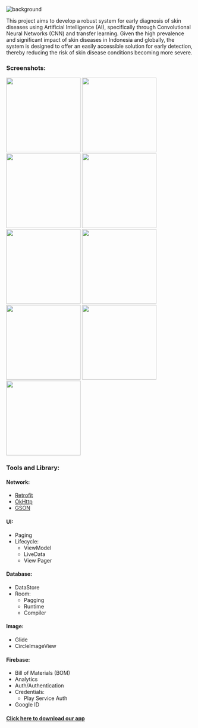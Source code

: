 ![background](https://github.com/Capstone-Bangkit-Academy-Dermalysis-App/capstone-dermalysis-md/assets/136870014/4127aa2c-32b3-4487-90b2-35bab6c202ed)

This project aims to develop a robust system for early diagnosis of skin diseases using Artificial Intelligence (AI), specifically through Convolutional Neural Networks (CNN) and transfer learning. Given the high prevalence and significant impact of skin diseases in Indonesia and globally, the system is designed to offer an easily accessible solution for early detection, thereby reducing the risk of skin disease conditions becoming more severe.

### Screenshots:
<img src="https://github.com/Capstone-Bangkit-Academy-Dermalysis-App/capstone-dermalysis-md/assets/136870014/46144267-4b2d-466e-9a41-d33b6ec4b701" width="200">
<img src="https://github.com/Capstone-Bangkit-Academy-Dermalysis-App/capstone-dermalysis-md/assets/136870014/ffa66ea6-829e-48f4-8657-457f5bdf8f38" width="200">
<img src="https://github.com/Capstone-Bangkit-Academy-Dermalysis-App/capstone-dermalysis-md/assets/136870014/8751d47f-7d31-4749-83e1-52f478368231" width="200">
<img src="https://github.com/Capstone-Bangkit-Academy-Dermalysis-App/capstone-dermalysis-md/assets/136870014/bcce52d8-8514-4aac-82f8-7cf513dd7605" width="200">
<img src="https://github.com/Capstone-Bangkit-Academy-Dermalysis-App/capstone-dermalysis-md/assets/136870014/c5d6b6d4-7c98-4f50-a070-cd12f128d3fe" width="200">
<img src="https://github.com/Capstone-Bangkit-Academy-Dermalysis-App/capstone-dermalysis-md/assets/136870014/89d7ea35-bc64-4f74-aef7-ebaf0be63ca5" width="200">
<img src="https://github.com/Capstone-Bangkit-Academy-Dermalysis-App/capstone-dermalysis-md/assets/136870014/d10e3d7f-e2e8-41bd-9529-aea5e8239ab4" width="200">
<img src="https://github.com/Capstone-Bangkit-Academy-Dermalysis-App/capstone-dermalysis-md/assets/136870014/0ed3c8ca-c6e5-483a-b56d-49ce4ef73ac6" width="200">
<img src="https://github.com/Capstone-Bangkit-Academy-Dermalysis-App/capstone-dermalysis-md/assets/136870014/b0bf807c-9e83-4254-8b51-aa4115d7d440" width="200">

### Tools and Library:
#### Network:
- <a href="https://github.com/square/retrofit.git">Retrofit</a>
- <a href="https://github.com/square/okhttp.git">OkHttp</a>
- <a href="https://github.com/google/gson">GSON</a>
#### UI:
- Paging
- Lifecycle:
  - ViewModel
  - LiveData
  - View Pager
#### Database:
- DataStore
- Room:
  - Pagging
  - Runtime
  - Compiler
#### Image:
- Glide
- CircleImageView
#### Firebase:
- Bill of Materials (BOM)
- Analytics
- Auth/Authentication
- Credentials:
  - Play Service Auth
- Google ID

#### <a href="https://drive.google.com/file/d/1_E_46ASLu4mk_vkP6g8mh5rV0PvEa-o4/view?usp=sharing">Click here to download our app</a>
